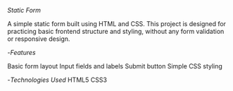 *Static Form*

A simple static form built using HTML and CSS. This project is designed for practicing basic frontend structure and styling, without any form validation or responsive design.

-*Features*

Basic form layout
Input fields and labels
Submit button
Simple CSS styling

-*Technologies Used*
HTML5
CSS3
